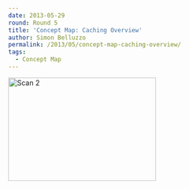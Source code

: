 ```yaml
---
date: 2013-05-29
round: Round 5
title: 'Concept Map: Caching Overview'
author: Simon Belluzzo
permalink: /2013/05/concept-map-caching-overview/
tags:
  - Concept Map
---
```

[<img class="alignnone size-medium wp-image-2932" alt="Scan 2" src="/software-carpentry-training-website/uploads/2013/05/Scan-2-300x210.jpeg" width="300" height="210" />][1]

 [1]: /software-carpentry-training-website/uploads/2013/05/Scan-2.jpeg
